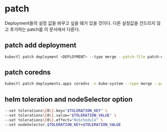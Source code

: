 # patch

Deployment들의 설정 값을 바꾸고 싶을 떄가 있을 것이다. 다른 설정값을 건드리지 않고 추가하는 patch를 이 문서에서 다룬다.

## patch add deployment

```bash
kubectl patch deployment <DEPLOYMENT> --type merge --patch-file patch-deployment.yaml
```

## patch coredns
```bash
kubectl patch deployments.apps coredns -n kube-system --type merge --patch '{"spec": {"template": {"spec": {"nodeSelector": {"'$TOLERATION_KEY'": "'$TOLERATION_VALUE'"}, "tolerations": [{"key": "'$TOLERATION_KEY'", "value": "'$TOLERATION_VALUE'", "effect": "NoSchedule"}]}}}}'
```

## helm toleration and nodeSelector option

```bash
--set tolerations\[0\].key="$TOLERATION_KEY" \
--set tolerations\[0\].value="$TOLERATION_VALUE" \
--set tolerations\[0\].effect="NoSchedule" \
--set nodeSelector.$TOLERATION_KEY=$TOLERATION_VALUE
```